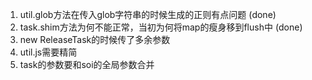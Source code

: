 1. util.glob方法在传入glob字符串的时候生成的正则有点问题 (done)
2. task.shim方法为何不能正常，当初为何将map的瘦身移到flush中 (done)
3. new ReleaseTask的时候传了多余参数
4. util.js需要精简
5. task的参数要和soi的全局参数合并